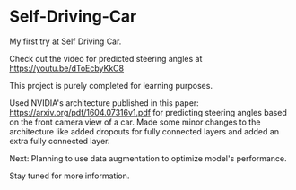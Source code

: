 # Self-Driving-Car

My first try at Self Driving Car.

Check out the video for predicted steering angles at https://youtu.be/dToEcbyKkC8

This project is purely completed for learning purposes.

Used NVIDIA's architecture published in this paper: https://arxiv.org/pdf/1604.07316v1.pdf for predicting steering angles based on the front camera view of a car. 
Made some minor changes to the architecture like added dropouts for fully connected layers and added an extra fully connected layer.

Next: Planning to use data augmentation to optimize model's performance.

Stay tuned for more information.
